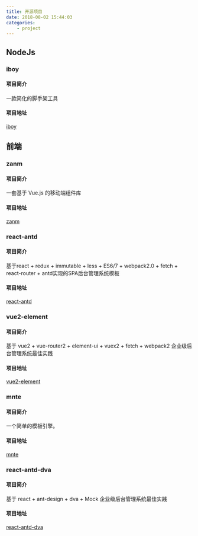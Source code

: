 ```yaml
---
title: 开源项目
date: 2018-08-02 15:44:03
categories:
    - project
---
```


## NodeJs

### iboy

#### 项目简介

一款简化的脚手架工具

#### 项目地址

[iboy](https://github.com/sosout/iboy)

## 前端

### zanm

#### 项目简介

一套基于 Vue.js 的移动端组件库

#### 项目地址

[zanm](https://github.com/meitianyitan/zanm)

### react-antd

#### 项目简介

基于react + redux + immutable + less + ES6/7 + webpack2.0 + fetch + react-router + antd实现的SPA后台管理系统模板

#### 项目地址

[react-antd](https://github.com/sosout/react-antd)

### vue2-element

#### 项目简介

基于 vue2 + vue-router2 + element-ui + vuex2 + fetch + webpack2 企业级后台管理系统最佳实践

#### 项目地址

[vue2-element](https://github.com/sosout/vue2-element)

### mnte

#### 项目简介

一个简单的模板引擎。

#### 项目地址

[mnte](https://github.com/sosout/mnte)

### react-antd-dva

#### 项目简介

基于 react + ant-design + dva + Mock 企业级后台管理系统最佳实践

#### 项目地址

[react-antd-dva](https://github.com/sosout/react-antd-dva)

